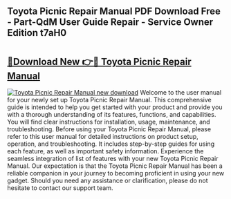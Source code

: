 ## Toyota Picnic Repair Manual PDF Download Free - Part-QdM User Guide Repair - Service Owner Edition t7aH0

# <h2><a href="http://bc4688.oget.top/?id=Toyota+Picnic+Repair+Manual">🔗Download New 👉🔴 Toyota Picnic Repair Manual</a></h2>

[![Toyota Picnic Repair Manual new download](https://i.imgur.com/5g1atiW.png)](http://bc4688.oget.top/?id=Toyota+Picnic+Repair+Manual)
Welcome to the user manual for your newly set up Toyota Picnic Repair Manual. This comprehensive guide is intended to help you get started with your product and provide you with a thorough understanding of its features, functions, and capabilities. You will find clear instructions for installation, usage, maintenance, and troubleshooting. Before using your Toyota Picnic Repair Manual, please refer to this user manual for detailed instructions on product setup, operation, and troubleshooting. It includes step-by-step guides for using each feature, as well as important safety information. Experience the seamless integration of list of features with your new Toyota Picnic Repair Manual. Our expectation is that the Toyota Picnic Repair Manual has been a reliable companion in your journey to becoming proficient in using your new gadget. Should you need any assistance or clarification, please do not hesitate to contact our support team.
